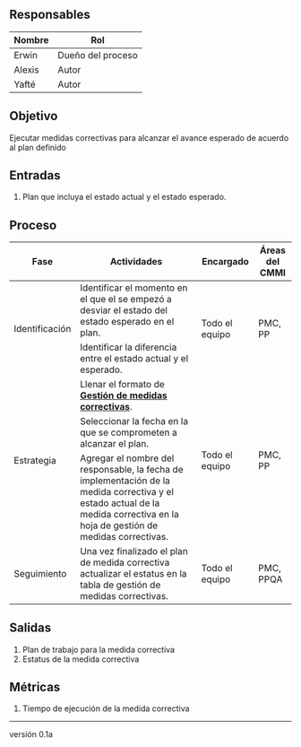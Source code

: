 ## Responsables

| Nombre  | Rol   |
|---------|-------|
|    Erwin     | Dueño del proceso |
|    Alexis     | Autor |
|    Yafté     | Autor |

## Objetivo
Ejecutar medidas correctivas para alcanzar el avance esperado de acuerdo al plan definido

## Entradas
1. Plan que incluya el estado actual y el estado esperado.

## Proceso
<table>
  <thead>
    <tr>
      <th>Fase</th>
      <th>Actividades</th>
      <th>Encargado</th>
      <th>Áreas del CMMI</th>
    </tr>
  </thead>
  <tbody>
    <tr>
      <td rowspan="2">Identificación</td>
      <td>Identificar el momento en el que el se empezó a desviar el estado del estado esperado en el plan. </td>
      <td rowspan="2">Todo el equipo</td>
      <td rowspan="2">PMC, PP</td>
    </tr>
    <tr>
      <td>Identificar la diferencia entre el estado actual y el esperado. </td>
    </tr>
    <tr>
      <td rowspan="4">Estrategia</td>
      <td>Llenar el formato de <strong><a href="https://docs.google.com/spreadsheets/d/1xGBumgWR0n8JYpx8wtaYD-Z-5w88GS-5x7oSkErcMhY/edit#gid=0">Gestión de medidas correctivas</a></strong>. </td>
      <td rowspan="4">Todo el equipo</td>
      <td rowspan="4">PMC, PP</td>
    </tr>
    <tr>
      <td>Seleccionar la fecha en la que se comprometen a alcanzar el plan.</td>
    </tr>
    <tr>
      <td>Agregar el nombre del responsable, la fecha de implementación de la medida correctiva y el estado actual de la medida correctiva en la hoja de gestión de medidas correctivas. </td>
    </tr>
    <tr>
    </tr>
    <tr>
      <td rowspan="2">Seguimiento</td>
      <td>Una vez finalizado el plan de medida correctiva actualizar el estatus en la tabla de gestión de medidas correctivas. </td>
      <td rowspan="2">Todo el equipo</td>
      <td rowspan="2">PMC, PPQA </td>
    </tr>
    <tr>
    </tr>
  </tbody>
</table>

## Salidas
1. Plan de trabajo para la medida correctiva
2. Estatus de la medida correctiva

## Métricas
1. Tiempo de ejecución de la medida correctiva

***
versión 0.1a